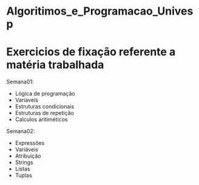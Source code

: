 # Algoritimos_e_Programacao_Univesp
# Exercicios de fixação referente a matéria trabalhada
Semana01:
- Lógica de programação
- Variaveis
- Estruturas condicionais
- Estruturas de repetição
- Calculos aritiméticos

Semana02:
- Expressões
- Variáveis
- Atribuição
- Strings
- Listas
- Tuplas

